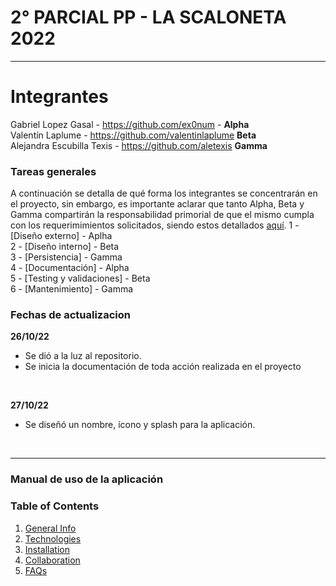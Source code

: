 # 2° PARCIAL PP - LA SCALONETA 2022
***
# Integrantes
Gabriel Lopez Gasal - https://github.com/ex0num - <strong>Alpha</strong> <br>
Valentín Laplume - https://github.com/valentinlaplume <strong>Beta</strong> <br> 
Alejandra Escubilla Texis - https://github.com/aletexis <strong>Gamma</strong> <br>


### Tareas generales
A continuación se detalla de qué forma los integrantes se concentrarán en el proyecto, sin embargo, es importante aclarar que tanto Alpha, Beta y Gamma compartirán la responsabilidad primorial de que el mismo cumpla con los requerimimientos solicitados, siendo estos detallados <a href="#Objetivo">aquí</a>.
1 - [Diseño externo] - Aplha <br>
2 - [Diseño interno] - Beta <br>
3 - [Persistencia] - Gamma <br>
4 - [Documentación] - Alpha <br>
5 - [Testing y validaciones] - Beta <br>
6 - [Mantenimiento] - Gamma <br>


### Fechas de actualizacion
<strong> 26/10/22 </strong> 
- Se dió a la luz al repositorio. <br>
- Se inicia la documentación de toda acción realizada en el proyecto <br>

<br>

<strong> 27/10/22 </strong> 
- Se diseñó un nombre, ícono y splash para la aplicación.

<br>  
  
***
### Manual de uso de la aplicación


### Table of Contents
1. [General Info](#general-info)
2. [Technologies](#technologies)
3. [Installation](#installation)
4. [Collaboration](#collaboration)
5. [FAQs](#faqs)

